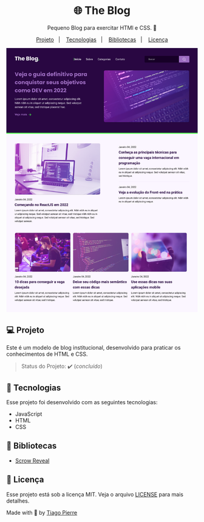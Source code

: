 <h1 align="center">🌐 The Blog</h1>
<p align="center">Pequeno Blog para exercitar HTMl e CSS. 🚀</p>

<p align="center">
  <a href="#-projeto">Projeto</a>&nbsp;&nbsp;&nbsp;|&nbsp;&nbsp;&nbsp;
  <a href="#-tecnologias">Tecnologias</a>&nbsp;&nbsp;&nbsp;|&nbsp;&nbsp;&nbsp;
  <a href="#-deploy-da-aplicação">Bibliotecas</a>&nbsp;&nbsp;&nbsp;|&nbsp;&nbsp;&nbsp;
  <a href="#-licença">Licença</a>
</p>


<img src="https://github.com/tiago-pierre-dotcodingbr/the-blog/blob/main/assets/screencapture-127-0-0-1-5500-index-html-2022-09-15-14_42_57.png?raw=true" alt="screenshot"/>



## 💻 Projeto

Este é um modelo de blog institucional, desenvolvido para praticar os conhecimentos de HTML e CSS.
> Status do Projeto: :heavy_check_mark: (_concluído_)


## 🚀 Tecnologias

Esse projeto foi desenvolvido com as seguintes tecnologias:

- JavaScript
- HTML
- CSS

## 📁 Bibliotecas

- [Scrow Reveal](https://scrollrevealjs.org/) 

## 📝 Licença

Esse projeto está sob a licença MIT. Veja o arquivo [LICENSE](.github/LICENSE.md) para mais detalhes.


Made with
💜 by <a href="https://github.com/tiagopierre" target="_blank">Tiago Pierre</a>

